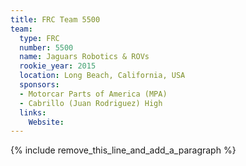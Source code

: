 ```yaml
---
title: FRC Team 5500
team:
  type: FRC
  number: 5500
  name: Jaguars Robotics & ROVs
  rookie_year: 2015
  location: Long Beach, California, USA
  sponsors:
  - Motorcar Parts of America (MPA)
  - Cabrillo (Juan Rodriguez) High
  links:
    Website:
---
```


{% include remove_this_line_and_add_a_paragraph %}